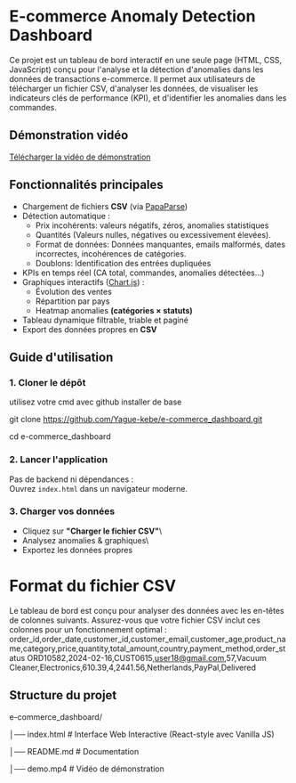 # E-commerce Anomaly Detection Dashboard
Ce projet est un tableau de bord interactif en une seule page (HTML, CSS, JavaScript) conçu pour l'analyse et la détection d'anomalies dans les données de transactions e-commerce. Il permet aux utilisateurs de télécharger un fichier CSV, d'analyser les données, de visualiser les indicateurs clés de performance (KPI), et d'identifier les anomalies dans les commandes.

## Démonstration vidéo
 [Télécharger la vidéo de démonstration](./demo.zip)

## Fonctionnalités principales
-   Chargement de fichiers **CSV** (via
    [PapaParse](https://www.papaparse.com/))
-   Détection automatique :
    -   Prix incohérents: valeurs négatifs, zéros, anomalies
        statistiques
    -   Quantités (Valeurs nulles, négatives ou excessivement élevées).
    -   Format de données: Données manquantes, emails malformés, dates incorrectes, incohérences de catégories.
    -   Doublons: Identification des entrées dupliquées
-   KPIs en temps réel (CA total, commandes, anomalies détectées...)
-   Graphiques interactifs ([Chart.js](https://www.chartjs.org/)) :
    -   Évolution des ventes
    -   Répartition par pays
    -   Heatmap anomalies **(catégories × statuts)**
-   Tableau dynamique filtrable, triable et paginé
-   Export des données propres en **CSV**

## Guide d'utilisation
### 1. Cloner le dépôt
utilisez votre cmd avec github installer de base

git clone https://github.com/Yague-kebe/e-commerce_dashboard.git

cd e-commerce_dashboard

### 2. Lancer l'application

Pas de backend ni dépendances :\
 Ouvrez `index.html` dans un navigateur moderne.

### 3. Charger vos données

-   Cliquez sur **"Charger le fichier CSV"**\
-   Analysez anomalies & graphiques\
-   Exportez les données propres

# Format du fichier CSV
Le tableau de bord est conçu pour analyser des données avec les en-têtes de colonnes suivants. Assurez-vous que votre fichier CSV inclut ces colonnes pour un fonctionnement optimal : order_id,order_date,customer_id,customer_email,customer_age,product_name,category,price,quantity,total_amount,country,payment_method,order_status
ORD10582,2024-02-16,CUST0615,user18@gmail.com,57,Vacuum Cleaner,Electronics,610.39,4,2441.56,Netherlands,PayPal,Delivered

## Structure du projet
e-commerce_dashboard/

│── index.html # Interface Web Interactive (React-style avec Vanilla JS)

│── README.md # Documentation

│── demo.mp4 # Vidéo de démonstration 
